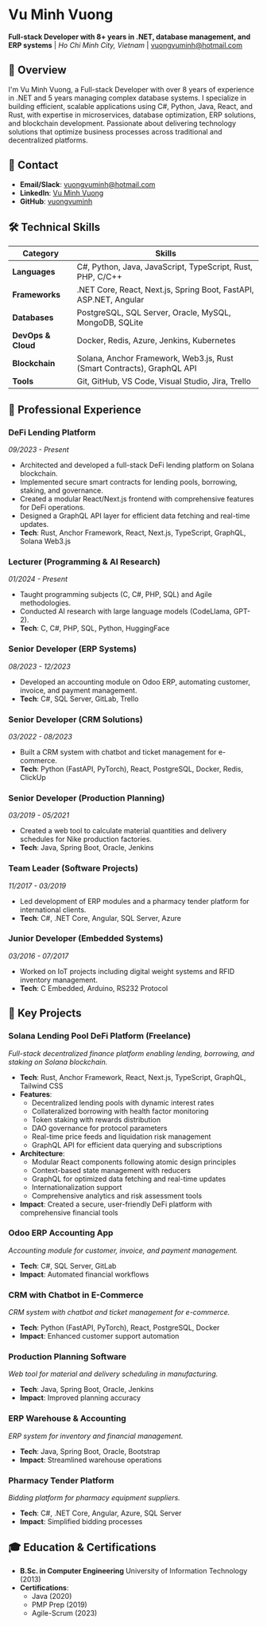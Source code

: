 # Vu Minh Vuong
**Full-stack Developer with 8+ years in .NET, database management, and ERP systems** | *Ho Chi Minh City, Vietnam* | [vuongvuminh@hotmail.com](mailto:vuongvuminh@hotmail.com)
## 📖 Overview
I'm Vu Minh Vuong, a Full-stack Developer with over 8 years of experience in .NET and 5 years managing complex database systems. I specialize in building efficient, scalable applications using C#, Python, Java, React, and Rust, with expertise in microservices, database optimization, ERP solutions, and blockchain development. Passionate about delivering technology solutions that optimize business processes across traditional and decentralized platforms.
## 📍 Contact
- **Email/Slack**: [vuongvuminh@hotmail.com](mailto:vuongvuminh@hotmail.com)
- **LinkedIn**: [Vu Minh Vuong](https://linkedin.com/in/vuongvuminh)
- **GitHub**: [vuongvuminh](https://github.com/vuongvuminh)
## 🛠️ Technical Skills
| Category | Skills |
|----------|--------|
| **Languages** | C#, Python, Java, JavaScript, TypeScript, Rust, PHP, C/C++ |
| **Frameworks** | .NET Core, React, Next.js, Spring Boot, FastAPI, ASP.NET, Angular |
| **Databases** | PostgreSQL, SQL Server, Oracle, MySQL, MongoDB, SQLite |
| **DevOps & Cloud** | Docker, Redis, Azure, Jenkins, Kubernetes |
| **Blockchain** | Solana, Anchor Framework, Web3.js, Rust (Smart Contracts), GraphQL API |
| **Tools** | Git, GitHub, VS Code, Visual Studio, Jira, Trello |
## 💼 Professional Experience
### DeFi Lending Platform
*09/2023 - Present*
- Architected and developed a full-stack DeFi lending platform on Solana blockchain.
- Implemented secure smart contracts for lending pools, borrowing, staking, and governance.
- Created a modular React/Next.js frontend with comprehensive features for DeFi operations.
- Designed a GraphQL API layer for efficient data fetching and real-time updates.
- **Tech**: Rust, Anchor Framework, React, Next.js, TypeScript, GraphQL, Solana Web3.js

### Lecturer (Programming & AI Research)
*01/2024 - Present*
- Taught programming subjects (C, C#, PHP, SQL) and Agile methodologies.
- Conducted AI research with large language models (CodeLlama, GPT-2).
- **Tech**: C, C#, PHP, SQL, Python, HuggingFace

### Senior Developer (ERP Systems)
*08/2023 - 12/2023*
- Developed an accounting module on Odoo ERP, automating customer, invoice, and payment management.
- **Tech**: C#, SQL Server, GitLab, Trello

### Senior Developer (CRM Solutions)
*03/2022 - 08/2023*
- Built a CRM system with chatbot and ticket management for e-commerce.
- **Tech**: Python (FastAPI, PyTorch), React, PostgreSQL, Docker, Redis, ClickUp

### Senior Developer (Production Planning)
*03/2019 - 05/2021*
- Created a web tool to calculate material quantities and delivery schedules for Nike production factories.
- **Tech**: Java, Spring Boot, Oracle, Jenkins

### Team Leader (Software Projects)
*11/2017 - 03/2019*
- Led development of ERP modules and a pharmacy tender platform for international clients.
- **Tech**: C#, .NET Core, Angular, SQL Server, Azure

### Junior Developer (Embedded Systems)
*03/2016 - 07/2017*
- Worked on IoT projects including digital weight systems and RFID inventory management.
- **Tech**: C Embedded, Arduino, RS232 Protocol

## 🌟 Key Projects
### Solana Lending Pool DeFi Platform (Freelance)
*Full-stack decentralized finance platform enabling lending, borrowing, and staking on Solana blockchain.*
- **Tech**: Rust, Anchor Framework, React, Next.js, TypeScript, GraphQL, Tailwind CSS
- **Features**: 
  - Decentralized lending pools with dynamic interest rates
  - Collateralized borrowing with health factor monitoring
  - Token staking with rewards distribution
  - DAO governance for protocol parameters
  - Real-time price feeds and liquidation risk management
  - GraphQL API for efficient data querying and subscriptions
- **Architecture**:
  - Modular React components following atomic design principles
  - Context-based state management with reducers
  - GraphQL for optimized data fetching and real-time updates
  - Internationalization support
  - Comprehensive analytics and risk assessment tools
- **Impact**: Created a secure, user-friendly DeFi platform with comprehensive financial tools

### Odoo ERP Accounting App
*Accounting module for customer, invoice, and payment management.*
- **Tech**: C#, SQL Server, GitLab
- **Impact**: Automated financial workflows

### CRM with Chatbot in E-Commerce
*CRM system with chatbot and ticket management for e-commerce.*
- **Tech**: Python (FastAPI, PyTorch), React, PostgreSQL, Docker
- **Impact**: Enhanced customer support automation

### Production Planning Software
*Web tool for material and delivery scheduling in manufacturing.*
- **Tech**: Java, Spring Boot, Oracle, Jenkins
- **Impact**: Improved planning accuracy

### ERP Warehouse & Accounting
*ERP system for inventory and financial management.*
- **Tech**: Java, Spring Boot, Oracle, Bootstrap
- **Impact**: Streamlined warehouse operations

### Pharmacy Tender Platform
*Bidding platform for pharmacy equipment suppliers.*
- **Tech**: C#, .NET Core, Angular, Azure, SQL Server
- **Impact**: Simplified bidding processes

## 🎓 Education & Certifications
- **B.Sc. in Computer Engineering** University of Information Technology (2013)
- **Certifications**: 
  - Java (2020)
  - PMP Prep (2019)
  - Agile-Scrum (2023)
